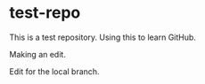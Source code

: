 # test-repo
This is a test repository. Using this to learn GitHub. 

Making an edit.

Edit for the local branch. 
